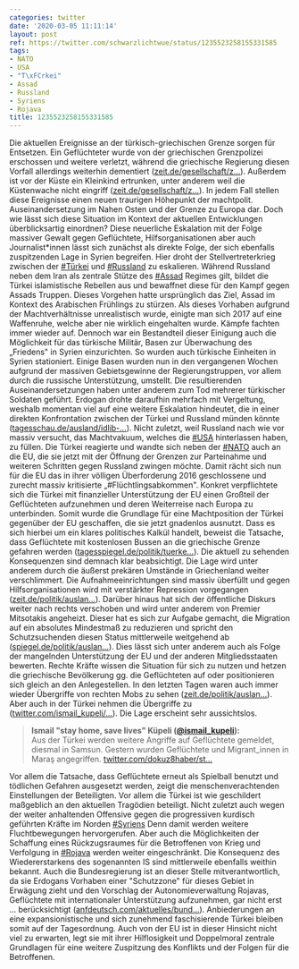 ```yaml
---
categories: twitter
date: '2020-03-05 11:11:14'
layout: post
ref: https://twitter.com/schwarzlichtwue/status/1235523258155331585
tags:
- NATO
- USA
- "T\xFCrkei"
- Assad
- Russland
- Syriens
- Rojava
title: 1235523258155331585
---
```

Die aktuellen Ereignisse an der türkisch-griechischen Grenze sorgen für Entsetzen. Ein Geflüchteter wurde von der griechischen Grenzpolizei erschossen und weitere verletzt, während die griechische Regierung diesen Vorfall allerdings weiterhin dementiert ([zeit.de/gesellschaft/z…](https://www.zeit.de/gesellschaft/zeitgeschehen/2020-03/eu-grenze-fluechtlinge-griechenland-tuerkei)). 
Außerdem ist vor der Küste ein Kleinkind ertrunken, unter anderem weil die Küstenwache nicht eingriff ([zeit.de/gesellschaft/z…](https://www.zeit.de/gesellschaft/zeitgeschehen/2020-03/griechische-kuestenwache-kleinkind-tod-schlauchboot)). In jedem Fall stellen diese Ereignisse einen neuen traurigen Höhepunkt der machtpolit. Auseinandersetzung im Nahen Osten und der Grenze zu Europa dar. 
Doch wie lässt sich diese Situation im Kontext der aktuellen Entwicklungen überblicksartig einordnen? 
Diese neuerliche Eskalation mit der Folge massiver Gewalt gegen Geflüchtete, Hilfsorganisationen aber auch Journalist\*innen lässt sich zunächst als direkte Folge, der sich ebenfalls zuspitzenden Lage in Syrien begreifen. 
Hier droht der Stellvertreterkrieg zwischen der [#Türkei](/t/türkei) und [#Russland](/t/russland) zu eskalieren. 
Während Russland neben dem Iran als zentrale Stütze des [#Assad](/t/assad) Regimes gilt, bildet die Türkei islamistische Rebellen aus und bewaffnet diese für den Kampf gegen Assads Truppen. Dieses Vorgehen hatte ursprünglich das Ziel, Assad im Kontext des Arabischen Frühlings zu stürzen. 
Als dieses Vorhaben aufgrund der Machtverhältnisse unrealistisch wurde, einigte man sich 2017 auf eine Waffenruhe, welche aber nie wirklich eingehalten wurde. Kämpfe fachten immer wieder auf. 
Dennoch war ein Bestandteil dieser Einigung auch die Möglichkeit für das türkische Militär, Basen zur Überwachung des „Friedens" in Syrien einzurichten. So wurden auch türkische Einheiten in Syrien stationiert. 
Einige Basen wurden nun in den vergangenen Wochen aufgrund der massiven Gebietsgewinne der Regierungstruppen, vor allem durch die russische Unterstützung, umstellt. Die resultierenden Auseinandersetzungen haben unter anderem zum Tod mehrerer türkischer Soldaten geführt. 
Erdogan drohte daraufhin mehrfach mit Vergeltung, weshalb momentan viel auf eine weitere Eskalation hindeutet, die in einer direkten Konfrontation zwischen der Türkei und Russland münden könnte ([tagesschau.de/ausland/idlib-…](https://www.tagesschau.de/ausland/idlib-analyse-101.html)). 
Nicht zuletzt, weil Russland nach wie vor massiv versucht, das Machtvakuum, welches die [#USA](/t/usa) hinterlassen haben, zu füllen. 
Die Türkei reagierte und wandte sich neben der [#NATO](/t/nato) auch an die EU, die sie jetzt mit der Öffnung der Grenzen zur Parteinahme und weiteren Schritten gegen Russland zwingen möchte. 
Damit rächt sich nun für die EU das in ihrer völligen Überforderung 2016 geschlossene und zurecht massiv kritisierte „#Flüchtlingsabkommen". 
Konkret verpflichtete sich die Türkei mit finanzieller Unterstützung der EU einen Großteil der Geflüchteten aufzunehmen und deren Weiterreise nach Europa zu unterbinden. 
Somit wurde die Grundlage für eine Machtposition der Türkei gegenüber der EU geschaffen, die sie jetzt gnadenlos ausnutzt. 
Dass es sich hierbei um ein klares politisches Kalkül handelt, beweist die Tatsache, dass Geflüchtete mit kostenlosen Bussen an die griechische Grenze gefahren werden ([tagesspiegel.de/politik/tuerke…](https://www.tagesspiegel.de/politik/tuerkei-laesst-syrer-zur-eu-grenze-reisen-griechische-polizei-setzt-pfellerspray-gegen-fluechtlinge-ein/25592528.html)). Die aktuell zu sehenden Konsequenzen sind demnach klar beabsichtigt. 
Die Lage wird unter anderem durch die äußerst prekären Umstände in Griechenland weiter verschlimmert. Die Aufnahmeeinrichtungen sind massiv überfüllt und gegen Hilfsorganisationen wird mit verstärkter Repression vorgegangen ([zeit.de/politik/auslan…](https://www.zeit.de/politik/ausland/2019-05/migration-fluechtlingslager-griechenland-tuerkei-familiennachzug-deutschland)). 
Darüber hinaus hat sich der öffentliche Diskurs weiter nach rechts verschoben und wird unter anderem von Premier Mitsotakis angeheizt. 
Dieser hat es sich zur Aufgabe gemacht, die Migration auf ein absolutes Mindestmaß zu reduzieren und spricht den Schutzsuchenden diesen Status mittlerweile weitgehend ab ([spiegel.de/politik/auslan…](https://www.spiegel.de/politik/ausland/griechenland-wie-die-griechen-auf-den-fluechtlingsandrang-reagieren-a-1290515.html)). 
Dies lässt sich unter anderem auch als Folge der mangelnden Unterstützung der EU und der anderen Mitgliedsstaaten bewerten. 
Rechte Kräfte wissen die Situation für sich zu nutzen und hetzen die griechische Bevölkerung gg. die Geflüchteten auf oder positionieren sich gleich an den Anlegestellen. In den letzten Tagen waren auch immer wieder Übergriffe von rechten Mobs zu sehen ([zeit.de/politik/auslan…](https://www.zeit.de/politik/ausland/2020-03/lesbos-griechenland-fluechtlinge-proteste-tuerkei-eu)). 
Aber auch in der Türkei nehmen die Übergriffe zu ([twitter.com/ismail_kupeli/…](https://twitter.com/ismail_kupeli/status/1234372042436288513?s=09)). Die Lage erscheint sehr aussichtslos. 
> <b>Ismail "stay home, save lives" Küpeli ([@ismail_kupeli](https://twitter.com/ismail_kupeli)):</b>  
>Aus der Türkei werden weitere Angriffe auf Geflüchtete gemeldet, diesmal in Samsun. Gestern wurden  Geflüchtete und Migrant_innen in Maraş angegriffen. [twitter.com/dokuz8haber/st…](https://twitter.com/dokuz8haber/status/1234369743634735104)   


Vor allem die Tatsache, dass Geflüchtete erneut als Spielball benutzt und tödlichen Gefahren ausgesetzt werden, zeigt die menschenverachtenden Einstellungen der Beteiligten. Vor allem die Türkei ist wie geschildert maßgeblich an den aktuellen Tragödien beteiligt. 
Nicht zuletzt auch wegen der weiter anhaltenden Offensive gegen die progressiven kurdisch geführten Kräfte im Norden [#Syriens](/t/syriens)  Denn damit werden weitere Fluchtbewegungen hervorgerufen. 
Aber auch die Möglichkeiten der Schaffung eines Rückzugsraumes für die Betroffenen von Krieg und Verfolgung in [#Rojava](/t/rojava) werden weiter eingeschränkt. Die Konsequenz des Wiedererstarkens des sogenannten IS sind mittlerweile ebenfalls weithin bekannt. 
Auch die Bundesregierung ist an dieser Stelle mitverantwortlich, da sie Erdogans Vorhaben einer "Schutzzone" für dieses Gebiet in Erwägung zieht und den Vorschlag der Autonomieverwaltung Rojavas, Geflüchtete mit internationaler Unterstützung aufzunehmen, gar nicht erst … 
berücksichtigt ([anfdeutsch.com/aktuelles/bund…](https://anfdeutsch.com/aktuelles/bundesregierung-bringt-erneut-sicherheitszone-ins-gespraech-17680)). Anbiederungen an eine expansionistische und sich zunehmend faschisierende Türkei bleiben somit auf der Tagesordnung. 
Auch von der EU ist in dieser Hinsicht nicht viel zu erwarten, legt sie mit ihrer Hilflosigkeit und Doppelmoral zentrale Grundlagen für eine weitere Zuspitzung des Konflikts und der Folgen für die Betroffenen. 
